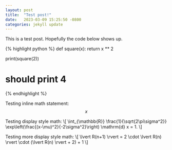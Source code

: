 ```yaml
---
layout: post
title:  "Test post!"
date:   2023-03-09 15:25:50 -0800
categories: jekyll update
---
```

This is a test post. Hopefully the code below shows up.

{% highlight python %}
def square(x):
  return x ** 2

print(square(2))
# should print 4
{% endhighlight %}

Testing inline math statement: $$x$$

Testing display style math:
\\[
  \int_{\mathbb{R}} \frac{1}{\sqrt{2\pi\sigma^2}} \exp\left(\frac{(x-\mu)^2}{-2\sigma^2}\right) \mathrm{d} x = 1.
\\]

Testing more display style math:
\\[
  \lvert R(n+1) \rvert = 2 \cdot \lvert R(n) \rvert \cdot (\lvert R(n) \rvert + 2) + 1
\\]
